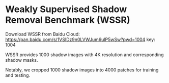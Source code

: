 # Weakly Supervised Shadow Removal Benchmark (WSSR)
Download WSSR from Baidu Cloud: https://pan.baidu.com/s/1VSIDz9n0LVWJum6ulP5wSw?pwd=1004 key: 1004

WSSR provides 1000 shadow images with 4K resolution and corresponding shadow masks.

Notably, we cropped 1000 shadow images into 4000 patches for training and testing.

